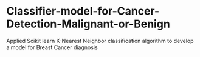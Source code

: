 # Classifier-model-for-Cancer-Detection-Malignant-or-Benign
Applied Scikit learn K-Nearest Neighbor classification algorithm to develop a model for Breast Cancer diagnosis
